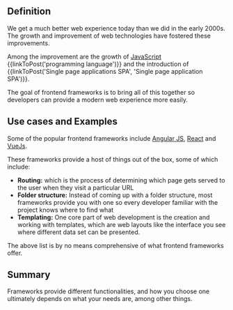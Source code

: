 ## Definition
We get a much better web experience today than we did in the early 2000s. The growth and improvement of web technologies have fostered these improvements.

Among the improvement are the growth of [JavaScript](https://developer.mozilla.org/en-US/docs/Web/JavaScript) {{linkToPost('programming language')}} and the introduction of {{linkToPost('Single page applications SPA', 'Single page application SPA')}}.

The goal of frontend frameworks is to bring all of this together so developers can provide a modern web experience more easily.

## Use cases and Examples
Some of the popular frontend frameworks include [Angular JS](https://angularjs.org), [React](https://reactjs.org) and [VueJs](https://vuejs.org).

These frameworks provide a host of things out of the box, some of which include: 
- **Routing:** which is the process of determining which page gets served to the user when they visit a particular URL
- **Folder structure:** Instead of coming up with a folder structure, most frameworks provide you with one so every developer familiar with the project knows where to find what
- **Templating:** One core part of web development is the creation and working with templates, which are web layouts like the interface you see where different data set can be presented.

The above list is by no means comprehensive of what frontend frameworks offer.

## Summary
Frameworks provide different functionalities, and how you choose one ultimately depends on what your needs are, among other things.

